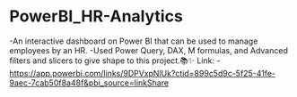 # PowerBI_HR-Analytics
-An interactive dashboard on Power BI that can be used to manage employees by an HR.
-Used Power Query, DAX, M formulas, and Advanced filters and slicers to give shape to this project.📚✨
 Link: -
  https://app.powerbi.com/links/9DPVxpNlUk?ctid=899c5d9c-5f25-41fe-9aec-7cab50f8a48f&pbi_source=linkShare
  
